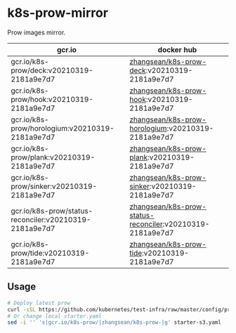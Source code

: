 # k8s-prow-mirror

Prow images mirror.

gcr.io | docker hub
---|---
gcr.io/k8s-prow/deck:v20210319-2181a9e7d7 | [zhangsean/k8s-prow-deck](https://hub.docker.com/r/zhangsean/k8s-prow-deck):v20210319-2181a9e7d7
gcr.io/k8s-prow/hook:v20210319-2181a9e7d7 | [zhangsean/k8s-prow-hook](https://hub.docker.com/r/zhangsean/k8s-prow-hook):v20210319-2181a9e7d7
gcr.io/k8s-prow/horologium:v20210319-2181a9e7d7 | [zhangsean/k8s-prow-horologium](https://hub.docker.com/r/zhangsean/k8s-prow-horologium):v20210319-2181a9e7d7
gcr.io/k8s-prow/plank:v20210319-2181a9e7d7 | [zhangsean/k8s-prow-plank](https://hub.docker.com/r/zhangsean/k8s-prow-plank):v20210319-2181a9e7d7
gcr.io/k8s-prow/sinker:v20210319-2181a9e7d7 | [zhangsean/k8s-prow-sinker](https://hub.docker.com/r/zhangsean/k8s-prow-sinker):v20210319-2181a9e7d7
gcr.io/k8s-prow/status-reconciler:v20210319-2181a9e7d7 | [zhangsean/k8s-prow-status-reconciler](https://hub.docker.com/r/zhangsean/k8s-prow-status-reconciler):v20210319-2181a9e7d7
gcr.io/k8s-prow/tide:v20210319-2181a9e7d7 | [zhangsean/k8s-prow-tide](https://hub.docker.com/r/zhangsean/k8s-prow-tide):v20210319-2181a9e7d7

## Usage

```bash
# Deploy latest prow
curl -sSL https://github.com/kubernetes/test-infra/raw/master/config/prow/cluster/starter-s3.yaml | sed 's|gcr.io/k8s-prow/|zhangsean/k8s-prow-|g' | kubectl apply -f -
# Or change local starter.yaml
sed -i '' 's|gcr.io/k8s-prow/|zhangsean/k8s-prow-|g' starter-s3.yaml
```
